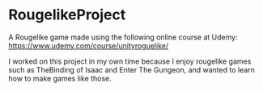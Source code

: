 # RougelikeProject

A Rougelike game made using the following online course at Udemy:
https://www.udemy.com/course/unityroguelike/

I worked on this project in my own time because I enjoy rougelike games such as TheBinding of Isaac and Enter The Gungeon, and wanted to learn how to make games like those.
